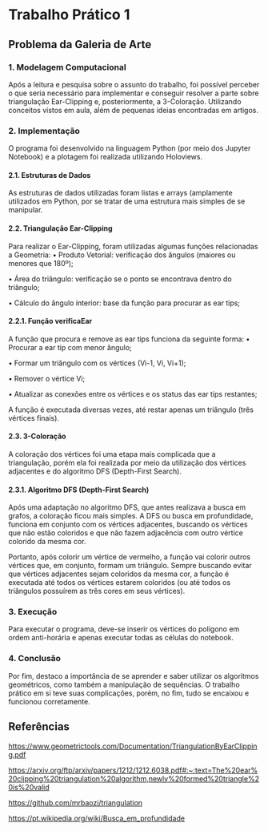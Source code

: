 # Trabalho Prático 1
## Problema da Galeria de Arte

### 1.	Modelagem Computacional
Após a leitura e pesquisa sobre o assunto do trabalho, foi possível perceber o que seria necessário para implementar e conseguir resolver a parte sobre triangulação Ear-Clipping e, posteriormente, a 3-Coloração. Utilizando conceitos vistos em aula, além de pequenas ideias encontradas em artigos.

### 2.	Implementação
O programa foi desenvolvido na linguagem Python (por meio dos Jupyter Notebook) e a plotagem foi realizada utilizando Holoviews.
#### 2.1.	Estruturas de Dados
As estruturas de dados utilizadas foram listas e arrays (amplamente utilizados em Python, por se tratar de uma estrutura mais simples de se manipular.
#### 2.2.	Triangulação Ear-Clipping
Para realizar o Ear-Clipping, foram utilizadas algumas funções relacionadas a Geometria:
•	Produto Vetorial: verificação dos ângulos (maiores ou menores que 180º);

•	Área do triângulo: verificação se o ponto se encontrava dentro do triângulo;

•	Cálculo do ângulo interior: base da função para procurar as ear tips;
#### 2.2.1.	Função verificaEar
A função que procura e remove as ear tips funciona da seguinte forma:
•	Procurar a ear tip com menor ângulo;

•	Formar um triângulo com os vértices (Vi-1, Vi, Vi+1);

•	Remover o vértice Vi;

•	Atualizar as conexões entre os vértices e os status das ear tips restantes;

A função é executada diversas vezes, até restar apenas um triângulo (três vértices finais).
#### 2.3.	3-Coloração
A coloração dos vértices foi uma etapa mais complicada que a triangulação, porém ela foi realizada por meio da utilização dos vértices adjacentes e do algoritmo DFS (Depth-First Search).
#### 2.3.1.	Algoritmo DFS (Depth-First Search)
Após uma adaptação no algoritmo DFS, que antes realizava a busca em grafos, a coloração ficou mais simples. A DFS ou busca em profundidade, funciona em conjunto com os vértices adjacentes, buscando os vértices que não estão coloridos e que não fazem adjacência com outro vértice colorido da mesma cor.

Portanto, após colorir um vértice de vermelho, a função vai colorir outros vértices que, em conjunto, formam um triângulo. Sempre buscando evitar que vértices adjacentes sejam coloridos da mesma cor, a função é executada até todos os vértices estarem coloridos (ou até todos os triângulos possuírem as três cores em seus vértices).

### 3. Execução
Para executar o programa, deve-se inserir os vértices do polígono em ordem anti-horária e apenas executar todas as células do notebook.

### 4.	Conclusão
Por fim, destaco a importância de se aprender e saber utilizar os algoritmos geométricos, como também a manipulação de sequências. O trabalho prático em si teve suas complicações, porém, no fim, tudo se encaixou e funcionou corretamente.

## Referências
https://www.geometrictools.com/Documentation/TriangulationByEarClipping.pdf

https://arxiv.org/ftp/arxiv/papers/1212/1212.6038.pdf#:~:text=The%20ear%20clipping%20triangulation%20algorithm,newly%20formed%20triangle%20is%20valid

https://github.com/mrbaozi/triangulation

https://pt.wikipedia.org/wiki/Busca_em_profundidade
